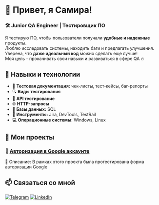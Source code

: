 # 👋 Привет, я Самира!  
### 🛠 Junior QA Engineer | Тестировщик ПО  

Я тестирую ПО, чтобы пользователи получали **удобные и надежные** продукты.  
Люблю исследовать системы, находить баги и предлагать улучшения.  
Уверена, что **даже идеальный код** можно сделать еще лучше!  
Моя цель - прокачивать свои навыки и развиваться в сфере QA 🔥  

## 🔧 Навыки и технологии  

- 📌 **Тестовая документация:** чек-листы, тест-кейсы, баг-репорты  
- 🔍 **Виды тестирования**
- 🔄 **API тестирование**
- 🌐 **HTTP-запросы**
- 📂 **Базы данных:** SQL
- 🔗 **Инструменты:** Jira, DevTools, TestRail  
- 💻 **Операционные системы:** Windows, Linux   

## 📂 Мои проекты  

### 📝 [Авторизация в Google аккаунте](https://github.com/s-nabievaaa/QA_auth_google)  
📌 Описание: В рамках этого проекта была протестирована форма авторизации Google

## 📫 Связаться со мной  

[![Telegram](https://img.shields.io/badge/Telegram-2CA5E0?style=for-the-badge&logo=telegram&logoColor=white)](https://t.me/s_nabievaaa)
[![LinkedIn](https://img.shields.io/badge/LinkedIn-blue?style=for-the-badge&logo=linkedin&logoColor=white)](https://www.linkedin.com/in/samira-nabieva-3652bb355/) 

